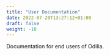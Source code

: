 ```yaml
---
title: "User Documentation"
date: 2022-07-20T13:27:12+01:00
draft: false
weight: -10
---
```


Documentation for end users of Odilia.
